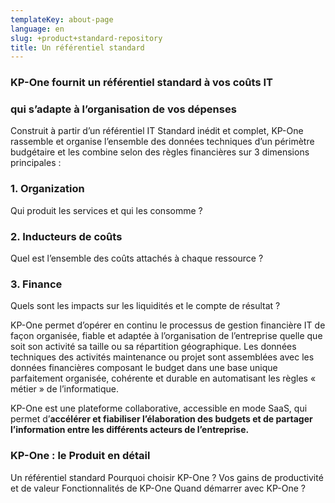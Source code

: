 ```yaml
---
templateKey: about-page
language: en
slug: +product+standard-repository
title: Un référentiel standard
---
```

### KP-One fournit un référentiel standard à vos coûts IT
### **qui s’adapte à l’organisation de vos dépenses**

Construit à partir d’un référentiel IT Standard inédit et complet, KP-One rassemble et organise l’ensemble des données techniques d’un périmètre budgétaire et les combine selon des règles financières sur 3 dimensions principales :
 
### 1. Organization
Qui produit les services et qui les consomme ?

### 2. Inducteurs de coûts
Quel est l’ensemble des coûts attachés à chaque ressource ?

### 3. Finance
Quels sont les impacts sur les liquidités et le compte de résultat ?

KP-One permet d’opérer en continu le processus de gestion financière IT de façon organisée, fiable et adaptée à l’organisation de l’entreprise quelle que soit son activité sa taille ou sa répartition géographique.
Les données techniques des activités maintenance ou projet sont assemblées avec les données financières composant le budget dans une base unique parfaitement organisée, cohérente et durable en automatisant les règles « métier » de l’informatique.

KP-One est une plateforme collaborative, accessible en mode SaaS, qui permet d’**accélérer et fiabiliser l’élaboration des budgets et de partager l’information entre les différents acteurs de l’entreprise.**

### KP-One : le Produit en détail

Un référentiel standard
Pourquoi choisir KP-One ?
Vos gains de productivité et de valeur
Fonctionnalités de KP-One
Quand démarrer avec KP-One ?
